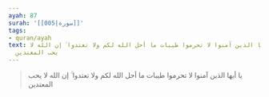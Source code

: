 ```yaml
---
ayah: 87
surah: '[[005|سورة]]'
tags:
- quran/ayah
text: يا أيها الذين آمنوا لا تحرموا طيبات ما أحل الله لكم ولا تعتدوا ۚ إن الله لا
  يحب المعتدين
---
```

> يا أيها الذين آمنوا لا تحرموا طيبات ما أحل الله لكم ولا تعتدوا ۚ إن الله لا يحب المعتدين
